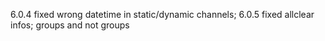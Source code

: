 6.0.4 fixed wrong datetime in static/dynamic channels;
6.0.5 fixed allclear infos; groups and not groups